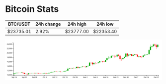 # Bitcoin Stats

BTC/USDT|24h change|24h high|24h low|
|---|---|---|---|
|$23735.01|2.92%|$23777.00|$22353.40|

<img src="./chart.svg">
